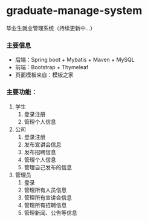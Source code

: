 # graduate-manage-system
毕业生就业管理系统（持续更新中...）

### 主要信息
- 后端：Spring boot + Mybatis + Maven + MySQL 
- 前端：Bootstrap + Thymeleaf
- 页面模板来自：模板之家

### 主要功能：
1. 学生
   1. 登录注册
   2. 管理个人信息
2. 公司
   1. 登录注册
   2. 发布宣讲会信息
   3. 发布招聘信息
   4. 管理个人信息
   5. 管理自己发布的信息
3. 管理员
   1. 登录
   2. 管理所有人员信息
   3. 管理所有宣讲会信息
   4. 管理所有招聘信息
   5. 管理新闻、公告等信息
